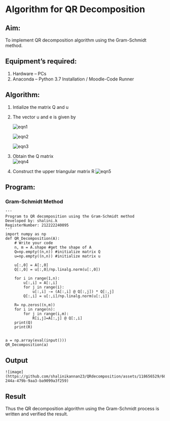 # Algorithm for QR Decomposition
## Aim:
To implement QR decomposition algorithm using the Gram-Schmidt method.
## Equipment’s required:
1.	Hardware – PCs
2.	Anaconda – Python 3.7 Installation / Moodle-Code Runner
## Algorithm:
1.	Intialize the matrix Q and u
2.	The vector u and e is given by

    ![eqn1](./ex4.jpg)

    ![eqn2](./ex6.jpg)

    ![eqn3](./ex3.jpg)

3.	Obtain the Q matrix   
    ![eqn4](./ex1.jpg)
4.	Construct the upper triangular matrix R
    ![eqn5](./ex2.jpg)



## Program:
### Gram-Schmidt Method
```
''' 
Program to QR decomposition using the Gram-Schmidt method
Developed by: shalini.k
RegisterNumber: 212222240095
'''
import numpy as np
def QR_Decomposition(A):
    # Write your code 
    n, m = A.shape #get the shape of A
    Q=np.empty((n,n)) #initialize matrix Q
    u=np.empty((n,n)) #initialize matrix u
    
    u[:,0] = A[:,0]
    Q[:,0] = u[:,0]/np.linalg.norm(u[:,0])
    
    for i in range(1,n):
        u[:,i] = A[:,i]
        for j in range(i):
            u[:,i] -= (A[:,i] @ Q[:,j]) * Q[:,j] 
        Q[:,i] = u[:,i]/np.linalg.norm(u[:,i])
        
    R= np.zeros((n,m))
    for i in range(n):
        for j in range(i,m):
            R[i,j]=A[:,j] @ Q[:,i]
    print(Q)
    print(R)
    
    
a = np.array(eval(input()))
QR_Decomposition(a)
```
## Output
```
![image](https://github.com/shalinikannan23/QRdecomposition/assets/118656529/600c0b19-244a-479b-9aa3-ba9099a3f259)

```

## Result
Thus the QR decomposition algorithm using the Gram-Schmidt process is written and verified the result.
